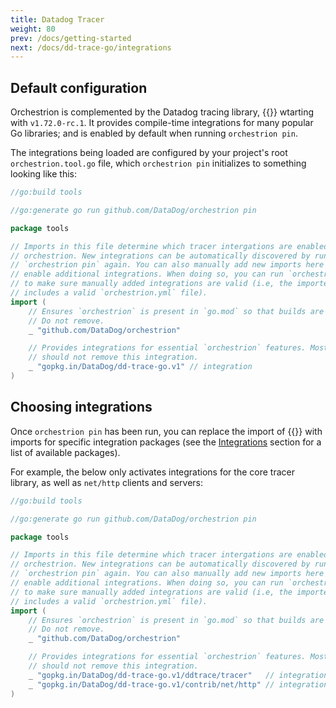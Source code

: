 ```yaml
---
title: Datadog Tracer
weight: 80
prev: /docs/getting-started
next: /docs/dd-trace-go/integrations
---
```


## Default configuration

Orchestrion is complemented by the Datadog tracing library,
{{<godoc import-path="gopkg.in/DataDog/dd-trace-go.v1">}} wtarting with
`v1.72.0-rc.1`. It provides compile-time integrations for many popular Go
libraries; and is enabled by default when running `orchestrion pin`.

The integrations being loaded are configured by your project's root
`orchestrion.tool.go` file, which `orchestrion pin` initializes to something
looking like this:

```go
//go:build tools

//go:generate go run github.com/DataDog/orchestrion pin

package tools

// Imports in this file determine which tracer intergations are enabled in
// orchestrion. New integrations can be automatically discovered by running
// `orchestrion pin` again. You can also manually add new imports here to
// enable additional integrations. When doing so, you can run `orchestrion pin`
// to make sure manually added integrations are valid (i.e, the imported package
// includes a valid `orchestrion.yml` file).
import (
	// Ensures `orchestrion` is present in `go.mod` so that builds are repeatable.
	// Do not remove.
	_ "github.com/DataDog/orchestrion"

	// Provides integrations for essential `orchestrion` features. Most users
	// should not remove this integration.
	_ "gopkg.in/DataDog/dd-trace-go.v1" // integration
)
```

## Choosing integrations

Once `orchestrion pin` has been run, you can replace the import of
{{<godoc import-path="gopkg.in/DataDog/dd-trace-go.v1">}} with imports for
specific integration packages (see the [Integrations](./integrations) section
for a list of available packages).

For example, the below only activates integrations for the core tracer library,
as well as `net/http` clients and servers:

```go
//go:build tools

//go:generate go run github.com/DataDog/orchestrion pin

package tools

// Imports in this file determine which tracer intergations are enabled in
// orchestrion. New integrations can be automatically discovered by running
// `orchestrion pin` again. You can also manually add new imports here to
// enable additional integrations. When doing so, you can run `orchestrion pin`
// to make sure manually added integrations are valid (i.e, the imported package
// includes a valid `orchestrion.yml` file).
import (
	// Ensures `orchestrion` is present in `go.mod` so that builds are repeatable.
	// Do not remove.
	_ "github.com/DataDog/orchestrion"

	// Provides integrations for essential `orchestrion` features. Most users
	// should not remove this integration.
	_ "gopkg.in/DataDog/dd-trace-go.v1/ddtrace/tracer"   // integration
	_ "gopkg.in/DataDog/dd-trace-go.v1/contrib/net/http" // integration
)
```
